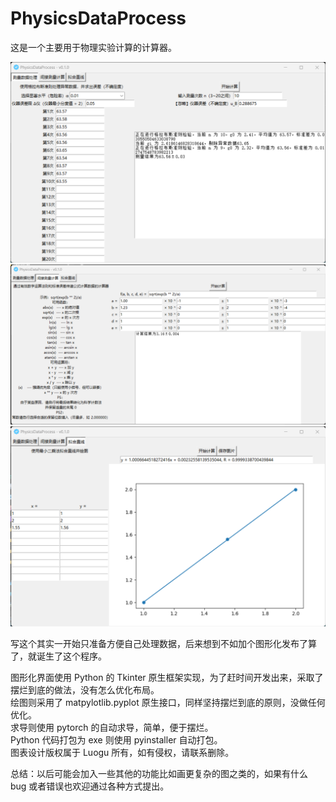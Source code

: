 # PhysicsDataProcess

这是一个主要用于物理实验计算的计算器。

![](resources/1.png)
![](resources/2.png)
![](resources/3.png)


写这个其实一开始只准备方便自己处理数据，后来想到不如加个图形化发布了算了，就诞生了这个程序。  

图形化界面使用 Python 的 Tkinter 原生框架实现，为了赶时间开发出来，采取了摆烂到底的做法，没有怎么优化布局。  
绘图则采用了 matpylotlib.pyplot 原生接口，同样坚持摆烂到底的原则，没做任何优化。  
求导则使用 pytorch 的自动求导，简单，便于摆烂。   
Python 代码打包为 exe 则使用 pyinstaller 自动打包。  
图表设计版权属于 Luogu 所有，如有侵权，请联系删除。 

总结：以后可能会加入一些其他的功能比如画更复杂的图之类的，如果有什么 bug 或者错误也欢迎通过各种方式提出。
